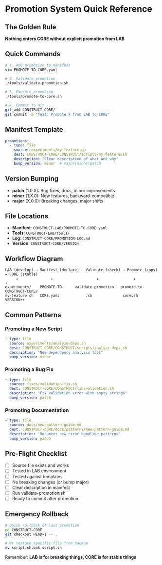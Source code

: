 # Promotion System Quick Reference

## The Golden Rule
**Nothing enters CORE without explicit promotion from LAB**

## Quick Commands
```bash
# 1. Add promotion to manifest
vim PROMOTE-TO-CORE.yaml

# 2. Validate promotion
./tools/validate-promotion.sh

# 3. Execute promotion
./tools/promote-to-core.sh

# 4. Commit to git
git add CONSTRUCT-CORE/
git commit -m "feat: Promote X from LAB to CORE"
```

## Manifest Template
```yaml
promotions:
  - type: file
    source: experiments/my-feature.sh
    dest: CONSTRUCT-CORE/CONSTRUCT/scripts/my-feature.sh
    description: "Clear description of what and why"
    bump_version: minor  # major|minor|patch
```

## Version Bumping
- **patch** (1.0.X): Bug fixes, docs, minor improvements
- **minor** (1.X.0): New features, backward-compatible
- **major** (X.0.0): Breaking changes, major shifts

## File Locations
- **Manifest**: `CONSTRUCT-LAB/PROMOTE-TO-CORE.yaml`
- **Tools**: `CONSTRUCT-LAB/tools/`
- **Log**: `CONSTRUCT-CORE/PROMOTION-LOG.md`
- **Version**: `CONSTRUCT-CORE/VERSION`

## Workflow Diagram
```
LAB (develop) → Manifest (declare) → Validate (check) → Promote (copy) → CORE (stable)
     ↓               ↓                    ↓                ↓              ↓
experiments/    PROMOTE-TO-     validate-promotion   promote-to-    CONSTRUCT-CORE/
my-feature.sh   CORE.yaml            .sh              core.sh          VERSION++
```

## Common Patterns

### Promoting a New Script
```yaml
- type: file
  source: experiments/analyze-deps.sh
  dest: CONSTRUCT-CORE/CONSTRUCT/scripts/analyze-deps.sh
  description: "New dependency analysis tool"
  bump_version: minor
```

### Promoting a Bug Fix
```yaml
- type: file
  source: fixes/validation-fix.sh
  dest: CONSTRUCT-CORE/CONSTRUCT/lib/validation.sh
  description: "Fix validation error with empty strings"
  bump_version: patch
```

### Promoting Documentation
```yaml
- type: file
  source: docs/new-pattern-guide.md
  dest: CONSTRUCT-CORE/docs/patterns/new-pattern-guide.md
  description: "Document new error handling patterns"
  bump_version: patch
```

## Pre-Flight Checklist
- [ ] Source file exists and works
- [ ] Tested in LAB environment
- [ ] Tested against templates
- [ ] No breaking changes (or bump major)
- [ ] Clear description in manifest
- [ ] Run validate-promotion.sh
- [ ] Ready to commit after promotion

## Emergency Rollback
```bash
# Quick rollback of last promotion
cd CONSTRUCT-CORE
git checkout HEAD~1 -- .

# Or restore specific file from backup
mv script.sh.bak script.sh
```

Remember: **LAB is for breaking things, CORE is for stable things**